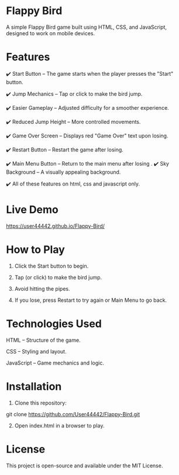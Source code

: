 #  Flappy Bird

A simple Flappy Bird game built using HTML, CSS, and JavaScript, designed to work on mobile devices.

 # Features

✔️ Start Button – The game starts when the player presses the "Start" button.

✔️ Jump Mechanics – Tap or click to make the bird jump.

✔️ Easier Gameplay – Adjusted difficulty for a smoother experience.

✔️ Reduced Jump Height – More controlled movements.

✔️ Game Over Screen – Displays red "Game Over" text upon losing.

✔️ Restart Button – Restart the game after losing.

✔️ Main Menu Button – Return to the main menu after losing
.
✔️ Sky Background – A visually appealing background.

✔️ All of these features on html, css and javascript only.

# Live Demo

https://user44442.github.io/Flappy-Bird/

 # How to Play

1. Click the Start button to begin.


2. Tap (or click) to make the bird jump.


3. Avoid hitting the pipes.


4. If you lose, press Restart to try again or Main Menu to go back.



# Technologies Used

HTML – Structure of the game.

CSS – Styling and layout.

JavaScript – Game mechanics and logic.

 # Installation

1. Clone this repository:

git clone https://github.com/User44442/Flappy-Bird.git


2. Open index.html in a browser to play.



 # License

This project is open-source and available under the MIT License. 

